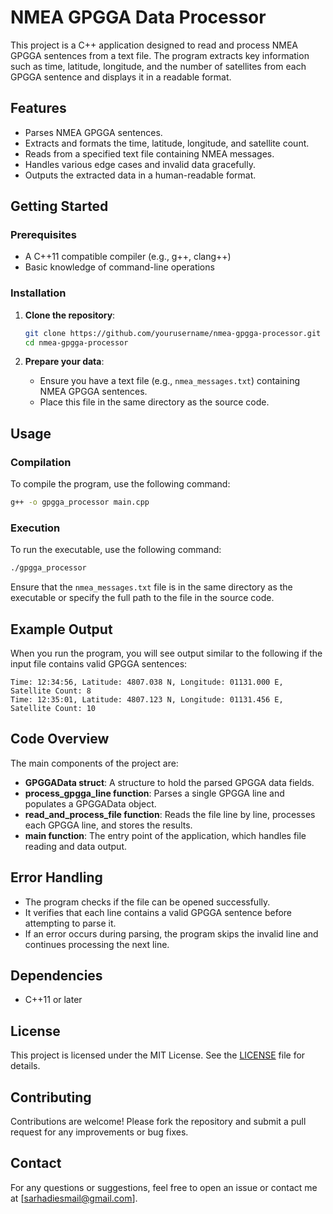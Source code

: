 
# NMEA GPGGA Data Processor

This project is a C++ application designed to read and process NMEA GPGGA sentences from a text file. The program extracts key information such as time, latitude, longitude, and the number of satellites from each GPGGA sentence and displays it in a readable format.

## Features

- Parses NMEA GPGGA sentences.
- Extracts and formats the time, latitude, longitude, and satellite count.
- Reads from a specified text file containing NMEA messages.
- Handles various edge cases and invalid data gracefully.
- Outputs the extracted data in a human-readable format.

## Getting Started

### Prerequisites

- A C++11 compatible compiler (e.g., g++, clang++)
- Basic knowledge of command-line operations

### Installation

1. **Clone the repository**:
    ```sh
    git clone https://github.com/yourusername/nmea-gpgga-processor.git
    cd nmea-gpgga-processor
    ```

2. **Prepare your data**:
    - Ensure you have a text file (e.g., `nmea_messages.txt`) containing NMEA GPGGA sentences.
    - Place this file in the same directory as the source code.

## Usage

### Compilation

To compile the program, use the following command:
```sh
g++ -o gpgga_processor main.cpp
```

### Execution

To run the executable, use the following command:
```sh
./gpgga_processor
```

Ensure that the `nmea_messages.txt` file is in the same directory as the executable or specify the full path to the file in the source code.

## Example Output

When you run the program, you will see output similar to the following if the input file contains valid GPGGA sentences:

```
Time: 12:34:56, Latitude: 4807.038 N, Longitude: 01131.000 E, Satellite Count: 8
Time: 12:35:01, Latitude: 4807.123 N, Longitude: 01131.456 E, Satellite Count: 10
```

## Code Overview

The main components of the project are:

- **GPGGAData struct**: A structure to hold the parsed GPGGA data fields.
- **process_gpgga_line function**: Parses a single GPGGA line and populates a GPGGAData object.
- **read_and_process_file function**: Reads the file line by line, processes each GPGGA line, and stores the results.
- **main function**: The entry point of the application, which handles file reading and data output.

## Error Handling

- The program checks if the file can be opened successfully.
- It verifies that each line contains a valid GPGGA sentence before attempting to parse it.
- If an error occurs during parsing, the program skips the invalid line and continues processing the next line.

## Dependencies

- C++11 or later

## License

This project is licensed under the MIT License. See the [LICENSE](LICENSE) file for details.

## Contributing

Contributions are welcome! Please fork the repository and submit a pull request for any improvements or bug fixes.

## Contact

For any questions or suggestions, feel free to open an issue or contact me at [sarhadiesmail@gmail.com].


